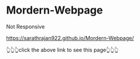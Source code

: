 # Mordern-Webpage
Not Responsive

 https://sarathrajan922.github.io/Mordern-Webpage/
 
 👆👆👆click the above link to see  this page👆👆👆
